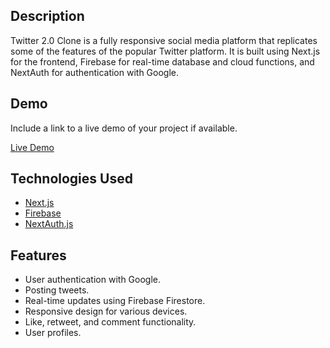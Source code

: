 

## Description

Twitter 2.0 Clone is a fully responsive social media platform that replicates some of the features of the popular Twitter platform. It is built using Next.js for the frontend, Firebase for real-time database and cloud functions, and NextAuth for authentication with Google.

## Demo

Include a link to a live demo of your project if available.

[Live Demo](https://twitter-2-0-nu.vercel.app/)

## Technologies Used

- [Next.js](https://nextjs.org/)
- [Firebase](https://firebase.google.com/)
- [NextAuth.js](https://next-auth.js.org/)

## Features

- User authentication with Google.
- Posting tweets.
- Real-time updates using Firebase Firestore.
- Responsive design for various devices.
- Like, retweet, and comment functionality.
- User profiles.


